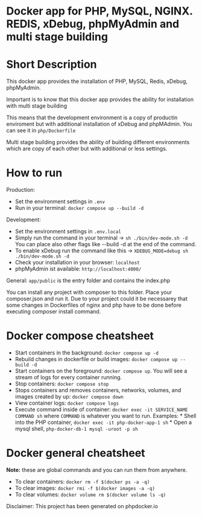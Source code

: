 Docker app for PHP, MySQL, NGINX. REDIS, xDebug, phpMyAdmin and multi stage building
==================================

# Short Description

This docker app provides the installation of PHP, MySQL, Redis, xDebug, phpMyAdmin.

Important is to know that this docker app provides the ability for installation with multi stage building

This means that the development environment is a copy of productin enviroment but with additional installation of xDebug and phpMAdmin. You can see it in `php/Dockerfile`

Multi stage building provides the ability of building different environments which are copy of each other but with additional or less settings.


# How to run

Production:
  * Set the environment settings in `.env`
  * Run in your terminal: `docker compose up --build -d`

Development:
  * Set the environment settings in `.env.local`
  * Simply run the command in your terminal -> `sh ./bin/dev-mode.sh -d` You can place also other flags like --build -d at the end of the command.
  * To enable xDebug run the command like this -> `XDEBUG_MODE=debug sh ./bin/dev-mode.sh -d`
  * Check your installation in your browser: `localhost`
  * phpMyAdmin ist available: `http://localhost:4000/`

General:
`app/public` is the entry folder and contains the index.php

You can install any project with composer to this folder. Place your composer.json and run it.
Due to your project could it be necessarey that some changes in Dockerfiles of nginx and php have to be done before executing composer install command.


# Docker compose cheatsheet

  * Start containers in the background: `docker compose up -d`
  * Rebuild changes in dockerfile or build images: `docker compose up --build -d`
  * Start containers on the foreground: `docker compose up`. You will see a stream of logs for every container running.
  * Stop containers: `docker compose stop`
  * Stops containers and removes containers, networks, volumes, and images created by up: `docker compose down`
  * View container logs: `docker compose logs`
  * Execute command inside of container: `docker exec -it SERVICE_NAME COMMAND sh` where `COMMAND` is whatever you want to run. Examples:
        * Shell into the PHP container, `docker exec -it php-docker-app-1 sh`
        * Open a mysql shell, `php-docker-db-1 mysql -uroot -p sh`

# Docker general cheatsheet

**Note:** these are global commands and you can run them from anywhere.

  * To clear containers: `docker rm -f $(docker ps -a -q)`
  * To clear images: `docker rmi -f $(docker images -a -q)`
  * To clear volumes: `docker volume rm $(docker volume ls -q)`


Disclaimer: This project has been generated on phpdocker.io
